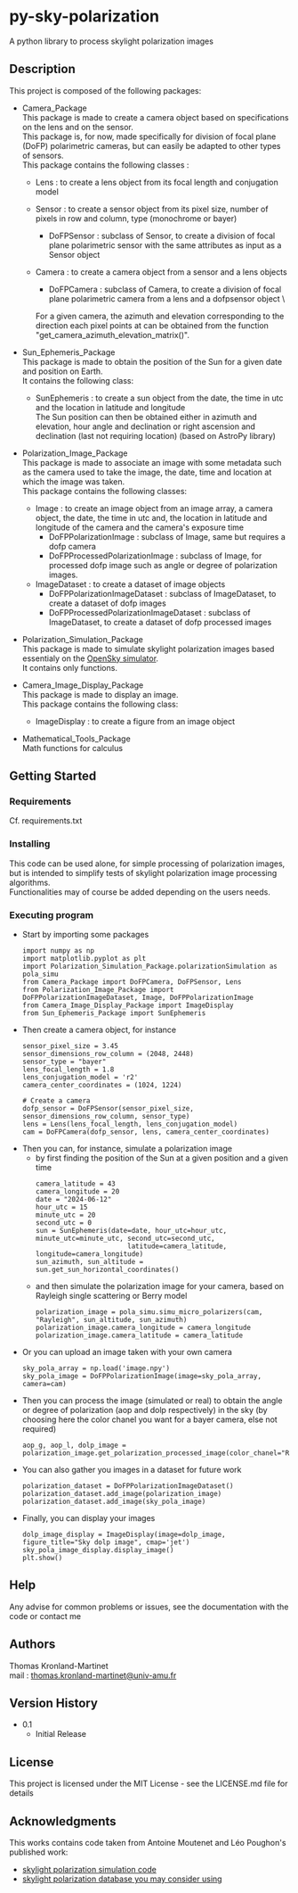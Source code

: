 # py-sky-polarization
A python library to process skylight polarization images

## Description

This project is composed of the following packages:
* Camera_Package \
This package is made to create a camera object based on specifications on the lens 
and on the sensor. \
This package is, for now, made specifically for division of focal plane (DoFP) polarimetric cameras, but can easily be adapted 
to other types of sensors. \
This package contains the following classes :
  * Lens : to create a lens object from its focal length and conjugation model
  * Sensor : to create a sensor object from its pixel size, number of pixels in row and column, type (monochrome or bayer)
    * DoFPSensor : subclass of Sensor, to create a division of focal plane polarimetric sensor with the same attributes as input as a Sensor object
  * Camera : to create a camera object from a sensor and a lens objects
    * DoFPCamera : subclass of Camera, to create a division of focal plane polarimetric camera from a lens and a dofpsensor object \
  
    For a given camera, the azimuth and elevation corresponding to the direction each pixel points at can be obtained from 
the function "get_camera_azimuth_elevation_matrix()".


* Sun_Ephemeris_Package \
This package is made to obtain the position of the Sun for a given date and position on Earth.\
It contains the following class:
  * SunEphemeris : to create a sun object from the date, the time in utc and the location in latitude and longitude \
  The Sun position can then be obtained either in azimuth and elevation, hour angle and declination or right ascension and 
  declination (last not requiring location) (based on AstroPy library)


* Polarization_Image_Package \
This package is made to associate an image with some metadata such as the camera used to take the image, the date, time 
and location at which the image was taken.\
This package contains the following classes:
  * Image : to create an image object from an image array, a camera object, the date, the time in utc and, the location 
  in latitude and longitude of the camera and the camera's exposure time
    * DoFPPolarizationImage : subclass of Image, same but requires a dofp camera 
    * DoFPProcessedPolarizationImage : subclass of Image, for processed dofp image such as angle or degree of polarization images.
  * ImageDataset : to create a dataset of image objects
    * DoFPPolarizationImageDataset : subclass of ImageDataset, to create a dataset of dofp images
    * DoFPProcessedPolarizationImageDataset : subclass of ImageDataset, to create a dataset of dofp processed images 


* Polarization_Simulation_Package \
This package is made to simulate skylight polarization images based essentialy on the [OpenSky simulator](https://github.com/MoutenetA/OpenSky). \
It contains only functions.


* Camera_Image_Display_Package \
This package is made to display an image. \
This package contains the following class:
  * ImageDisplay : to create a figure from an image object

* Mathematical_Tools_Package \
Math functions for calculus

## Getting Started

### Requirements

Cf. requirements.txt

### Installing

This code can be used alone, for simple processing of polarization images, but is intended to simplify tests of skylight 
polarization image processing algorithms.\
Functionalities may of course be added depending on the users needs.

### Executing program

* Start by importing some packages
  ```
  import numpy as np
  import matplotlib.pyplot as plt
  import Polarization_Simulation_Package.polarizationSimulation as pola_simu
  from Camera_Package import DoFPCamera, DoFPSensor, Lens
  from Polarization_Image_Package import DoFPPolarizationImageDataset, Image, DoFPPolarizationImage
  from Camera_Image_Display_Package import ImageDisplay
  from Sun_Ephemeris_Package import SunEphemeris
  ```
* Then create a camera object, for instance
  ```
  sensor_pixel_size = 3.45
  sensor_dimensions_row_column = (2048, 2448)
  sensor_type = "bayer"
  lens_focal_length = 1.8
  lens_conjugation_model = 'r2'
  camera_center_coordinates = (1024, 1224)
  
  # Create a camera
  dofp_sensor = DoFPSensor(sensor_pixel_size, sensor_dimensions_row_column, sensor_type)
  lens = Lens(lens_focal_length, lens_conjugation_model)
  cam = DoFPCamera(dofp_sensor, lens, camera_center_coordinates)
  ```
* Then you can, for instance, simulate a polarization image
  * by first finding the position of the Sun at a given position and a given time
    ```
    camera_latitude = 43
    camera_longitude = 20
    date = "2024-06-12"
    hour_utc = 15
    minute_utc = 20
    second_utc = 0
    sun = SunEphemeris(date=date, hour_utc=hour_utc, minute_utc=minute_utc, second_utc=second_utc,
                           latitude=camera_latitude, longitude=camera_longitude)
    sun_azimuth, sun_altitude = sun.get_sun_horizontal_coordinates()
    ```
  * and then simulate the polarization image for your camera, based on Rayleigh single scattering or Berry model
    ```
    polarization_image = pola_simu.simu_micro_polarizers(cam, "Rayleigh", sun_altitude, sun_azimuth)
    polarization_image.camera_longitude = camera_longitude
    polarization_image.camera_latitude = camera_latitude
    ```
* Or you can upload an image taken with your own camera
  ```
  sky_pola_array = np.load('image.npy')
  sky_pola_image = DoFPPolarizationImage(image=sky_pola_array, camera=cam)
  ```
* Then you can process the image (simulated or real) to obtain the angle or degree of polarization (aop and dolp respectively) in the sky (by choosing here the color chanel you want for a bayer camera, else not required)
  ```
  aop_g, aop_l, dolp_image = polarization_image.get_polarization_processed_image(color_chanel="R")
  ``` 
* You can also gather you images in a dataset for future work
  ```
  polarization_dataset = DoFPPolarizationImageDataset()
  polarization_dataset.add_image(polarization_image)
  polarization_dataset.add_image(sky_pola_image)
  ```
* Finally, you can display your images 
  ```
  dolp_image_display = ImageDisplay(image=dolp_image, figure_title="Sky dolp image", cmap='jet')
  sky_pola_image_display.display_image()
  plt.show()
  ```



## Help

Any advise for common problems or issues, see the documentation with the code or contact me

## Authors

Thomas Kronland-Martinet  
mail : thomas.kronland-martinet@univ-amu.fr

## Version History

* 0.1
    * Initial Release

## License

This project is licensed under the MIT License - see the LICENSE.md file for details

## Acknowledgments
This works contains code taken from Antoine Moutenet and Léo Poughon's published work:
* [skylight polarization simulation code](https://github.com/MoutenetA/OpenSky)
* [skylight polarization database you may consider using](https://github.com/mol-1/Long-Term-Skylight-Polarization-Measurement-Device)
